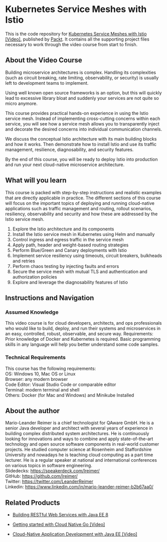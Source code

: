 # Kubernetes Service Meshes with Istio

This is the code repository for [Kubernetes Service Meshes with Istio [Video]](https://www.packtpub.com/in/cloud-networking/kubernetes-service-mesh-with-istio-video), published by [Packt](https://www.packtpub.com/?utm_source=github). It contains all the supporting project files necessary to work through the video course from start to finish.

## About the Video Course

Building microservice architectures is complex. Handling its complexities (such as circuit breaking, rate limiting, observability, or security) is usually left to development teams to implement.

Using well known open source frameworks is an option, but this will quickly lead to excessive library bloat and suddenly your services are not quite so micro anymore.

This course provides practical hands-on experience in using the Istio service mesh. Instead of implementing cross-cutting concerns within each service, you will see how a service mesh allows you to transparently inject and decorate the desired concerns into individual communication channels.

We discuss the conceptual Istio architecture with its main building blocks and how it works. Then demonstrate how to install Istio and use its traffic management, resilience, diagnosability, and security features.

By the end of this course, you will be ready to deploy Istio into production and run your next cloud-native microservice architecture.

## What will you learn

This course is packed with step-by-step instructions and realistic examples that are directly applicable in practice. The different sections of this course will focus on the important topics of deploying and running cloud-native applications such as traffic management and routing, rollout scenarios, resiliency, observability and security and how these are addressed by the Istio service mesh.

1. Explore the Istio architecture and its components
2. Install the Istio service mesh in Kubernetes using Helm and manually
3. Control ingress and egress traffic in the service mesh
4. Apply path, header and weight-based routing strategies
5. Perform Blue/Green and Canary deployments with Istio
6. Implement service resiliency using timeouts, circuit breakers, bulkheads and retries
7. Perform chaos testing by injecting faults and errors
8. Secure the service mesh with mutual TLS and authentication and authorization policies
9. Explore and leverage the diagnosability features of Istio


## Instructions and Navigation
### Assumed Knowledge
This video course is for cloud developers, architects, and ops professionals who would like to build, deploy, and run their systems and microservices in an easy, controlled, robust, observable, and secure way.
Requirements: Prior knowledge of Docker and Kubernetes is required. Basic programming skills in any language will help you better understand some code samples.

### Technical Requirements
This course has the following requirements:<br/>
OS: Windows 10, Mac OS or Linux<br/>
Browser: any modern browser<br/>
Code Editor: Visual Studio Code or comparable editor<br/>
Terminal: modern terminal and shell<br/>
Others: Docker (for Mac and Windows) and Minikube Installed<br/>




## About the author

Mario-Leander Reimer is a chief technologist for QAware GmbH. He is a senior Java developer and architect with several years of experience in building complex distributed system architectures. He is continuously looking for innovations and ways to combine and apply state-of-the-art technology and open source software components in real-world customer projects. He studied computer science at Rosenheim and Staffordshire University and nowadays he is teaching cloud computing as a part time lecturer. He is a regular speaker at national and international conferences on various topics in software engineering.<br/>
Slidedecks: https://speakerdeck.com/lreimer/<br/>
GitHub: https://github.com/lreimer/<br/>
Twitter: https://twitter.com/LeanderReimer<br/>
Linkedin: https://www.linkedin.com/in/mario-leander-reimer-b2b67aa0/<br/>


## Related Products
* [Building RESTful Web Services with Java EE 8](https://www.packtpub.com/in/application-development/building-restful-web-services-java-ee-8)

* [Getting started with Cloud Native Go [Video]](https://www.packtpub.com/in/application-development/getting-started-cloud-native-go)

* [Cloud-Native Application Development with Java EE [Video]](https://www.packtpub.com/in/application-development/cloud-native-application-development-java-ee-video)

